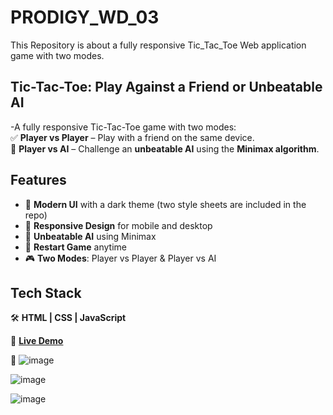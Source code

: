 # PRODIGY_WD_03
This Repository is about a fully responsive Tic_Tac_Toe Web application game with two modes.



## **Tic-Tac-Toe: Play Against a Friend or Unbeatable AI**
-A fully responsive Tic-Tac-Toe game with two modes:  
✅ **Player vs Player** – Play with a friend on the same device.    
🤖 **Player vs AI** – Challenge an **unbeatable AI** using the **Minimax algorithm**. 

## Features
- 🎨 **Modern UI** with a dark theme (two style sheets are included in the repo) 
- 📱 **Responsive Design** for mobile and desktop  
- 🤖 **Unbeatable AI** using Minimax  
- 🔄 **Restart Game** anytime  
- 🎮 **Two Modes**: Player vs Player & Player vs AI  

## Tech Stack
🛠 **HTML | CSS | JavaScript**  

🔗 **[Live Demo](#)** 

🔗 
![image](https://github.com/user-attachments/assets/ee2a13a9-8edf-4f82-b080-8a3829012ada)

![image](https://github.com/user-attachments/assets/e64ac065-8b10-49ba-b829-12db00c35770)

![image](https://github.com/user-attachments/assets/5d4f5632-e661-4d05-b8d3-339b5150f859)

